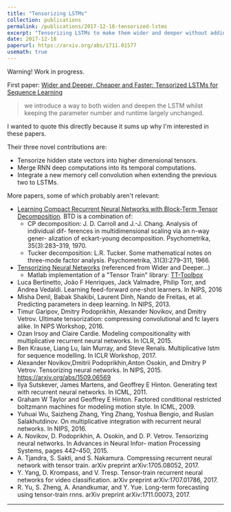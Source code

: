 ```yaml
---
title: "Tensorizing LSTMs"
collection: publications
permalink: /publications/2017-12-18-tensorized-lstms
excerpt: "Tensorizing LSTMs to make them wider and deeper without adding parameters and with minimal extra compute costs."
date: 2017-12-18
paperurl: https://arxiv.org/abs/1711.01577
usemath: true
---
```

Warning! Work in progress.

First paper: [Wider and Deeper, Cheaper and Faster: Tensorized LSTMs for Sequence Learning](https://arxiv.org/abs/1711.01577)

> we introduce a way to both widen and deepen the LSTM whilst keeping the parameter number and runtime largely unchanged.

I wanted to quote this directly because it sums up why I'm interested in these papers.

Their three novel contributions are:

* Tensorize hidden state vectors into higher dimensional tensors.
* Merge RNN deep computations into its temporal computations.
* Integrate a new memory cell convolution when extending the previous two to LSTMs.


More papers, some of which probably aren't relevant:
* [Learning Compact Recurrent Neural Networks with Block-Term Tensor Decomposition](https://arxiv.org/abs/1712.05134). BTD is a combination of:
  * CP decomposition: J. D. Carroll and J.-J. Chang. Analysis of individual dif- ferences in multidimensional scaling via an n-way gener- alization of eckart-young decomposition. Psychometrika, 35(3):283–319, 1970.
  * Tucker decomposition: L.R. Tucker. Some mathematical notes on three-mode factor analysis. Psychometrika, 31(3):279–311, 1966.
* [Tensorizing Neural Networks](https://arxiv.org/abs/1509.06569) (referenced from Wider and Deeper...)
  * Matlab implementation of a "Tensor Train" library: [TT-Toolbox](https://github.com/oseledets/TT-Toolbox)
* Luca Bertinetto, João F Henriques, Jack Valmadre, Philip Torr, and Andrea Vedaldi. Learning feed-forward one-shot learners. In NIPS, 2016
* Misha Denil, Babak Shakibi, Laurent Dinh, Nando de Freitas, et al. Predicting parameters in deep learning.  In NIPS, 2013.
* Timur Garipov, Dmitry Podoprikhin, Alexander Novikov, and Dmitry Vetrov. Ultimate tensorization: compressing convolutional and fc layers alike. In NIPS Workshop, 2016.
* Ozan Irsoy and Claire Cardie. Modeling compositionality with multiplicative recurrent neural networks. In ICLR, 2015.
* Ben Krause, Liang Lu, Iain Murray, and Steve Renals. Multiplicative lstm for sequence modelling. In ICLR Workshop, 2017.
* Alexander Novikov,Dmitrii Podoprikhin,Anton Osokin, and Dmitry P Vetrov. Tensorizing neural networks. In NIPS, 2015. https://arxiv.org/abs/1509.06569
* Ilya Sutskever, James Martens, and Geoffrey E Hinton. Generating text with recurrent neural networks. In ICML, 2011.
* Graham W Taylor and Geoffrey E Hinton. Factored conditional restricted boltzmann machines for modeling motion style. In ICML, 2009.
* Yuhuai Wu, Saizheng Zhang, Ying Zhang, Yoshua Bengio, and Ruslan Salakhutdinov. On multiplicative integration with recurrent neural networks. In NIPS, 2016.
* A. Novikov, D. Podoprikhin, A. Osokin, and D. P. Vetrov. Tensorizing neural networks. In Advances in Neural Infor- mation Processing Systems, pages 442–450, 2015.
* A. Tjandra, S. Sakti, and S. Nakamura. Compressing recurrent neural network with tensor train. arXiv preprint arXiv:1705.08052, 2017.
* Y. Yang, D. Krompass, and V. Tresp. Tensor-train recurrent neural networks for video classification. arXiv preprint arXiv:1707.01786, 2017.
* R. Yu, S. Zheng, A. Anandkumar, and Y. Yue. Long-term forecasting using tensor-train rnns. arXiv preprint arXiv:1711.00073, 2017.
---

